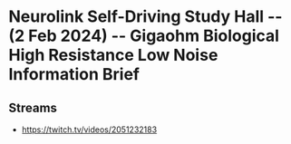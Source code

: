 # Neurolink Self-Driving Study Hall -- (2 Feb 2024) -- Gigaohm Biological High Resistance Low Noise Information Brief

## Streams
- https://twitch.tv/videos/2051232183

